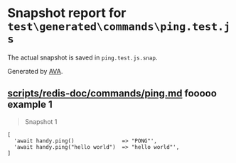 # Snapshot report for `test\generated\commands\ping.test.js`

The actual snapshot is saved in `ping.test.js.snap`.

Generated by [AVA](https://ava.li).

## [scripts/redis-doc/commands/ping.md](../../../../scripts/redis-doc/commands/ping.md) fooooo example 1

> Snapshot 1

    [
      'await handy.ping()               => "PONG"',
      'await handy.ping("hello world")  => "hello world"',
    ]
